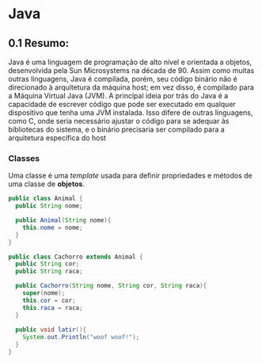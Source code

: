 # Java

## 0.1 Resumo: 

Java é uma linguagem de programação de alto nível e orientada a objetos, desenvolvida pela Sun Microsystems na década de 90. Assim como muitas outras linguagens, Java é compilada, porém, seu código binário não é direcionado à arquitetura da máquina host; em vez disso, é compilado para a Máquina Virtual Java (JVM). A principal ideia por trás do Java é a capacidade de escrever código que pode ser executado em qualquer dispositivo que tenha uma JVM instalada. Isso difere de outras linguagens, como C, onde seria necessário ajustar o código para se adequar às bibliotecas do sistema, e o binário precisaria ser compilado para a arquitetura específica do host

### Classes

Uma classe é uma *template* usada para definir propriedades e métodos de uma classe de **objetos**.

```java
public class Animal {
  public String nome;

  public Animal(String nome){
    this.nome = nome;
  }
}

public class Cachorro extends Animal {
  public String cor;
  public String raca;

  public Cachorro(String nome, String cor, String raca){
    super(nome);
    this.cor = cor;
    this.raca = raca;
  }
  
  public void latir(){
    System.out.Println("woof woof!");
  }
}
```